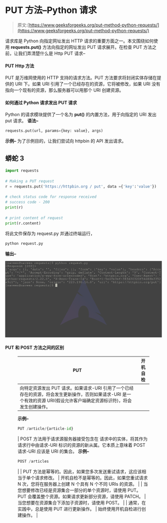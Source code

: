 # PUT 方法–Python 请求

> 原文:[https://www.geeksforgeeks.org/put-method-python-requests/](https://www.geeksforgeeks.org/put-method-python-requests/)

请求库是 Python 向指定网址发出 HTTP 请求的重要方面之一。本文围绕如何使用 **requests.put()** 方法向指定的网址发出 PUT 请求展开。在检查 PUT 方法之前，让我们弄清楚什么是 Http PUT 请求–

#### PUT Http 方法

PUT 是万维网使用的 HTTP 支持的请求方法。PUT 方法要求将封闭实体存储在提供的 URI 下。如果 URI 引用了一个已经存在的资源，它将被修改，如果 URI 没有指向一个现有的资源，那么服务器可以用那个 URI 创建资源。

#### 如何通过 Python 请求发出 PUT 请求

Python 的请求模块提供了一个名为 **put()** 的内置方法，用于向指定的 URI 发出 put 请求。
**语法–**

```py
requests.put(url, params={key: value}, args)
```

**示例–**
为了示例目的，让我们尝试向 httpbin 的 API 发出请求。

## 蟒蛇 3

```py
import requests

# Making a PUT request
r = requests.put('https://httpbin.org / put', data ={'key':'value'})

# check status code for response received
# success code - 200
print(r)

# print content of request
print(r.content)
```

将此文件保存为 request.py 并通过终端运行，

```py
python request.py
```

**输出–**

![put-request-pytohn-requests](img/012527ed73d81188ed1c3eb1099b396d.png)

#### PUT 和 POST 方法之间的区别

<figure class="table">

| **PUT** | **开机自检** |
| --- | --- |
| 向特定资源发出 PUT 请求。如果请求-URI 引用了一个已经存在的资源，将会发生更新操作，否则如果请求-URI 是一个有效的资源 URI(假设允许客户端确定资源标识符)，将会发生创建操作。
**示例–**

```py
PUT /article/{article-id}
```

 | POST 方法用于请求源服务器接受包含在
请求中的实体，将其作为请求行中由请求-URI 标识的资源的新从属。它本质上意味着 POST 请求-URI 应该是 URI 的集合。
**示例–**

```py
POST /articles
```

 |
| PUT 方法是幂等的。因此，如果您多次发送重试请求，这应该相当于单个请求修改。 | 开机自检不是幂等的。因此，如果您重试请求 N 次，您将在服务器上创建 N 个具有 N 个不同 URIs 的资源。 |
| 当您想要修改已经是资源集合一部分的单个资源时，请使用 PUT。PUT 会覆盖整个资源。如果请求更新部分资源，请使用 PATCH。
 | 当您想要在资源集合下添加子资源时，请使用 POST。 |
| 通常，在实践中，总是使用 PUT 进行更新操作。 | 始终使用开机自检进行创建操作。 |

</figure>